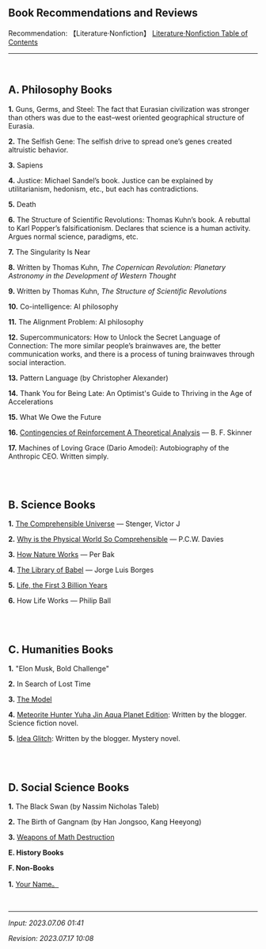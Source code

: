 ## **Book Recommendations and Reviews**

Recommendation: 【Literature·Nonfiction】 [Literature·Nonfiction Table of Contents](https://jb243.github.io/pages/2305)

---

<br>

## **A. Philosophy Books**

**1.** Guns, Germs, and Steel: The fact that Eurasian civilization was stronger than others was due to the east–west oriented geographical structure of Eurasia.

**2.** The Selfish Gene: The selfish drive to spread one’s genes created altruistic behavior.

**3.** Sapiens

**4.** Justice: Michael Sandel’s book. Justice can be explained by utilitarianism, hedonism, etc., but each has contradictions.

**5.** Death

**6.** The Structure of Scientific Revolutions: Thomas Kuhn’s book. A rebuttal to Karl Popper’s falsificationism. Declares that science is a human activity. Argues normal science, paradigms, etc.

**7.** The Singularity Is Near

**8.** Written by Thomas Kuhn, *The Copernican Revolution: Planetary Astronomy in the Development of Western Thought*

**9.** Written by Thomas Kuhn, *The Structure of Scientific Revolutions*

**10.** Co-intelligence: AI philosophy

**11.** The Alignment Problem: AI philosophy

**12.** Supercommunicators: How to Unlock the Secret Language of Connection: The more similar people’s brainwaves are, the better communication works, and there is a process of tuning brainwaves through social interaction.

**13.** Pattern Language (by Christopher Alexander)

**14.** Thank You for Being Late: An Optimist's Guide to Thriving in the Age of Accelerations

**15.** What We Owe the Future

**16.** [Contingencies of Reinforcement A Theoretical Analysis](https://jb243.github.io/pages/854) ― B. F. Skinner

**17.** Machines of Loving Grace (Dario Amodei): Autobiography of the Anthropic CEO. Written simply.

<br>

<br>

## **B. Science Books**

**1.** [The Comprehensible Universe](https://jb243.github.io/pages/833) ― Stenger, Victor J

**2.** [Why is the Physical World So Comprehensible](https://jb243.github.io/pages/833) ― P.C.W. Davies

**3.** [How Nature Works](https://jb243.github.io/pages/831) ― Per Bak

**4.** [The Library of Babel](https://jb243.github.io/pages/830) ― Jorge Luis Borges

**5.** [Life, the First 3 Billion Years](https://jb243.github.io/pages/316)

**6.** How Life Works ― Philip Ball

<br>

<br>

## **C. Humanities Books**

**1.** "Elon Musk, Bold Challenge"

**2.** In Search of Lost Time

**3.** [The Model](https://product.kyobobook.co.kr/detail/S000001874373)

**4.** [Meteorite Hunter Yuha Jin Aqua Planet Edition](https://jb243.github.io/pages/315): Written by the blogger. Science fiction novel.

**5.** [Idea Glitch](https://jb243.github.io/pages/2461): Written by the blogger. Mystery novel.

<br>

<br>

## **D. Social Science Books**

**1.** The Black Swan (by Nassim Nicholas Taleb)

**2.** The Birth of Gangnam (by Han Jongsoo, Kang Heeyong)

**3.** [Weapons of Math Destruction](https://jb243.github.io/pages/1116)

**E. History Books**

**F. Non-Books**

**1.** [Your Name。](https://jb243.github.io/pages/1049)

<br>

---

_Input: 2023.07.06 01:41_

_Revision: 2023.07.17 10:08_
